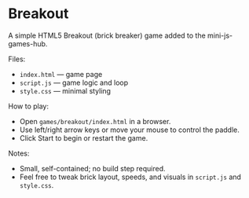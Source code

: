 # Breakout

A simple HTML5 Breakout (brick breaker) game added to the mini-js-games-hub.

Files:
- `index.html` — game page
- `script.js` — game logic and loop
- `style.css` — minimal styling

How to play:
- Open `games/breakout/index.html` in a browser.
- Use left/right arrow keys or move your mouse to control the paddle.
- Click Start to begin or restart the game.

Notes:
- Small, self-contained; no build step required.
- Feel free to tweak brick layout, speeds, and visuals in `script.js` and `style.css`.
